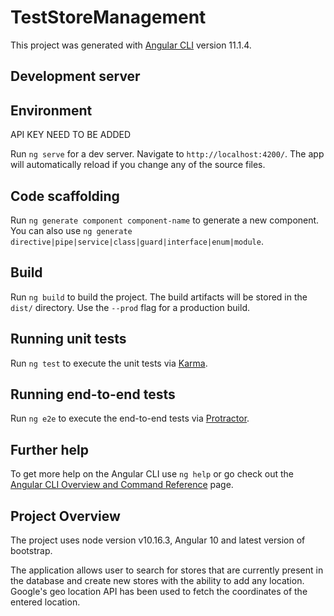 # TestStoreManagement

This project was generated with [Angular CLI](https://github.com/angular/angular-cli) version 11.1.4.

## Development server

## Environment 
API KEY NEED TO BE ADDED

Run `ng serve` for a dev server. Navigate to `http://localhost:4200/`. The app will automatically reload if you change any of the source files.

## Code scaffolding

Run `ng generate component component-name` to generate a new component. You can also use `ng generate directive|pipe|service|class|guard|interface|enum|module`.

## Build

Run `ng build` to build the project. The build artifacts will be stored in the `dist/` directory. Use the `--prod` flag for a production build.

## Running unit tests

Run `ng test` to execute the unit tests via [Karma](https://karma-runner.github.io).

## Running end-to-end tests

Run `ng e2e` to execute the end-to-end tests via [Protractor](http://www.protractortest.org/).

## Further help

To get more help on the Angular CLI use `ng help` or go check out the [Angular CLI Overview and Command Reference](https://angular.io/cli) page.

## Project Overview

The project uses node version v10.16.3, Angular 10 and latest version of bootstrap.

The application allows user to search for stores that are currently present in the database and create new stores with the ability to add any location. Google's geo location API has been used to fetch the coordinates of the entered location.
